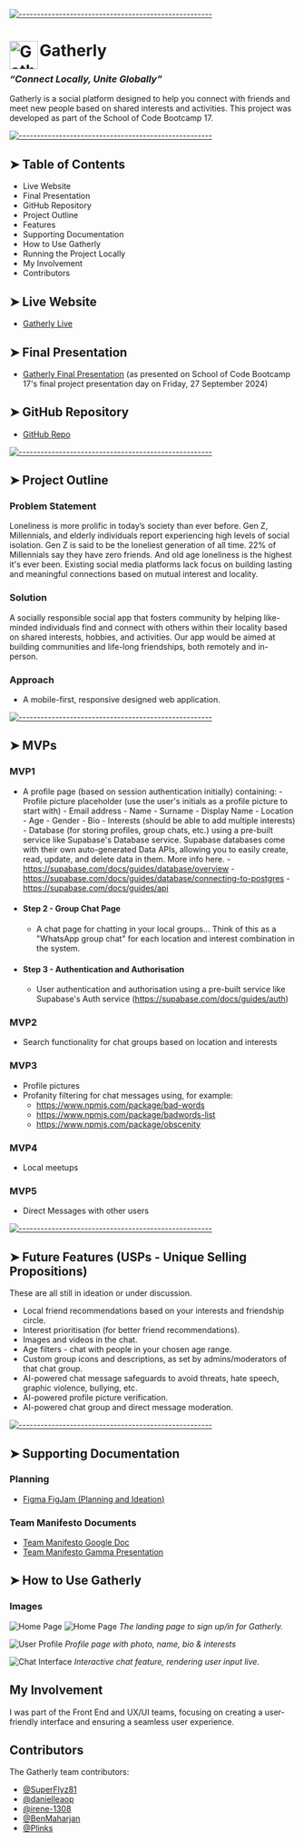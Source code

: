 <!-- ⚠️ This README has been generated from the file(s) "blueprint.md" ⚠️-->
[![-----------------------------------------------------](https://raw.githubusercontent.com/andreasbm/readme/master/assets/lines/colored.png)](#gatherly)

# <img src="public/assets/images/logo-black.jpg" alt="Gatherly Logo" width="50" height="50" align="left"> Gatherly

### _“Connect Locally, Unite Globally”_

Gatherly is a social platform designed to help you connect with friends and meet new people based on shared interests and activities. This project was developed as part of the School of Code Bootcamp 17.

[![-----------------------------------------------------](https://raw.githubusercontent.com/andreasbm/readme/master/assets/lines/colored.png)](#project-outline)

## ➤ Table of Contents

- Live Website
- Final Presentation
- GitHub Repository
- Project Outline
- Features
- Supporting Documentation
- How to Use Gatherly
- Running the Project Locally
- My Involvement
- Contributors

## ➤ Live Website

- [Gatherly Live](https://gatherly-6tik.onrender.com/)

## ➤ Final Presentation

- [Gatherly Final Presentation](https://gamma.app/docs/Innovation-Collective-oox9d4mektcz3du) (as presented on School of Code Bootcamp 17's final project presentation day on Friday, 27 September 2024)

## ➤ GitHub Repository

- [GitHub Repo](https://github.com/SchoolOfCode/final-project-innovation-collective)

[![-----------------------------------------------------](https://raw.githubusercontent.com/andreasbm/readme/master/assets/lines/colored.png)](#project-outline)

## ➤ Project Outline

### Problem Statement

Loneliness is more prolific in today’s society than ever before. Gen Z, Millennials, and elderly individuals report experiencing high levels of social isolation. Gen Z is said to be the loneliest generation of all time. 22% of Millennials say they have zero friends. And old age loneliness is the highest it's ever been. Existing social media platforms lack focus on building lasting and meaningful connections based on mutual interest and locality.

### Solution

A socially responsible social app that fosters community by helping like-minded individuals find and connect with others within their locality based on shared interests, hobbies, and activities. Our app would be aimed at building communities and life-long friendships, both remotely and in-person.

### Approach

- A mobile-first, responsive designed web application.

[![-----------------------------------------------------](https://raw.githubusercontent.com/andreasbm/readme/master/assets/lines/colored.png)](#mvps)

## ➤ MVPs

### MVP1
  -   A profile page (based on session authentication initially) containing:
    - Profile picture placeholder (use the user's initials as a profile picture to start with)
    - Email address
    - Name
    - Surname
    - Display Name
    - Location
    - Age
    - Gender
    - Bio
    - Interests (should be able to add multiple interests)
    - Database (for storing profiles, group chats, etc.) using a pre-built service like Supabase's Database service. Supabase databases come with their own auto-generated Data APIs, allowing you to easily create, read, update, and delete data in them. More info here.
    - https://supabase.com/docs/guides/database/overview
    - https://supabase.com/docs/guides/database/connecting-to-postgres
    - https://supabase.com/docs/guides/api

- #### Step 2 - Group Chat Page

  - A chat page for chatting in your local groups... Think of this as a "WhatsApp group chat" for each location and interest combination in the system.

- #### Step 3 - Authentication and Authorisation

  - User authentication and authorisation using a pre-built service like Supabase's Auth service (https://supabase.com/docs/guides/auth)

### MVP2

- Search functionality for chat groups based on location and interests

### MVP3

- Profile pictures
- Profanity filtering for chat messages using, for example:
  - https://www.npmjs.com/package/bad-words
  - https://www.npmjs.com/package/badwords-list
  - https://www.npmjs.com/package/obscenity

### MVP4

- Local meetups

### MVP5

- Direct Messages with other users

[![-----------------------------------------------------](https://raw.githubusercontent.com/andreasbm/readme/master/assets/lines/colored.png)](#future-features-usps---unique-selling-propositions)

## ➤ Future Features (USPs - Unique Selling Propositions)

These are all still in ideation or under discussion.

- Local friend recommendations based on your interests and friendship circle.
- Interest prioritisation (for better friend recommendations).
- Images and videos in the chat.
- Age filters - chat with people in your chosen age range.
- Custom group icons and descriptions, as set by admins/moderators of that chat group.
- AI-powered chat message safeguards to avoid threats, hate speech, graphic violence, bullying, etc.
- AI-powered profile picture verification.
- AI-powered chat group and direct message moderation.

[![-----------------------------------------------------](https://raw.githubusercontent.com/andreasbm/readme/master/assets/lines/colored.png)](#supporting-documentation)

## ➤ Supporting Documentation

### Planning

- [Figma FigJam (Planning and Ideation)](https://www.figma.com/board/d9VgoEVmAFsYkY8wTgquKX/Week-13-Planning?node-id=0-1&t=MwFXrHtjVazMh9wF-1)

### Team Manifesto Documents

- [Team Manifesto Google Doc](https://docs.google.com/document/d/1lQ_oJvjzh-zlh6_LrnnaTfCYVEizhvxElQyhaVS_zgk)
- [Team Manifesto Gamma Presentation](https://gamma.app/docs/Team-Manifesto-3cmt7t9votlqm6r?mode=doc)

## ➤ How to Use Gatherly

### Images

![Home Page](public/assets/images/Screenshot%202024-10-11%20125929.png)
![Home Page](public/assets/images/Screenshot%202024-10-11%20130109.png) 
*The landing page to sign up/in for Gatherly.*

![User Profile](public/assets/images/Screenshot%202024-10-11%20125904.png)
*Profile page with photo, name, bio & interests*

![Chat Interface](public/assets/images/Screenshot%202024-10-11%20125847.png)
*Interactive chat feature, rendering user input live.*

## My Involvement

I was part of the Front End and UX/UI teams, focusing on creating a user-friendly interface and ensuring a seamless user experience.

## Contributors

The Gatherly team contributors:

- [@SuperFlyz81](https://github.com/SuperFlyz81)
- [@danielleaop](https://github.com/danielleaop)
- [@irene-1308](https://github.com/irene-1308)
- [@BenMaharjan](https://github.com/BenMaharjan)
- [@Plinks](https://github.com/Plinks)
